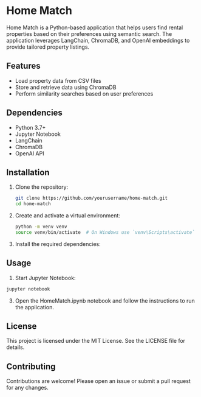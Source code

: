 # Home Match

Home Match is a Python-based application that helps users find rental properties based on their preferences using semantic search. The application leverages LangChain, ChromaDB, and OpenAI embeddings to provide tailored property listings.

## Features

- Load property data from CSV files
- Store and retrieve data using ChromaDB
- Perform similarity searches based on user preferences

## Dependencies

- Python 3.7+
- Jupyter Notebook
- LangChain
- ChromaDB
- OpenAI API

## Installation

1. Clone the repository:
   ```sh
   git clone https://github.com/yourusername/home-match.git
   cd home-match

2. Create and activate a virtual environment:
   ```sh
   python -m venv venv
   source venv/bin/activate  # On Windows use `venv\Scripts\activate`

4. Install the required dependencies:

## Usage
1.	Start Jupyter Notebook:
   ```sh
   jupyter notebook
   ```

3.	Open the HomeMatch.ipynb notebook and follow the instructions to run the application.

## License

This project is licensed under the MIT License. See the LICENSE file for details.

## Contributing

Contributions are welcome! Please open an issue or submit a pull request for any changes.
